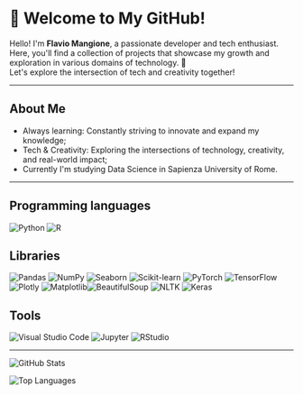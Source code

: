 # 👋 **Welcome to My GitHub!**

Hello! I'm **Flavio Mangione**, a passionate developer and tech enthusiast. Here, you'll find a collection of projects that showcase my growth and exploration in various domains of technology. 🚀  
Let's explore the intersection of tech and creativity together!  

---
## **About Me**  
- Always learning: Constantly striving to innovate and expand my knowledge;
- Tech & Creativity: Exploring the intersections of technology, creativity, and real-world impact;  
- Currently I'm studying Data Science in Sapienza University of Rome.
---
## **Programming languages**  
![Python](https://img.shields.io/badge/-Python-blue?logo=python&logoColor=white&style=for-the-badge) ![R](https://img.shields.io/badge/-R-276DC3?logo=r&logoColor=white&style=for-the-badge)

## **Libraries**  
![Pandas](https://img.shields.io/badge/-Pandas-150458?logo=pandas&logoColor=white&style=for-the-badge) ![NumPy](https://img.shields.io/badge/-NumPy-013243?logo=numpy&logoColor=white&style=for-the-badge) ![Seaborn](https://img.shields.io/badge/-Seaborn-3776AB?logo=python&logoColor=white&style=for-the-badge) ![Scikit-learn](https://img.shields.io/badge/-Scikit--Learn-F7931E?logo=scikit-learn&logoColor=white&style=for-the-badge) ![PyTorch](https://img.shields.io/badge/-PyTorch-EE4C2C?logo=pytorch&logoColor=white&style=for-the-badge) ![TensorFlow](https://img.shields.io/badge/-TensorFlow-FF6F00?logo=tensorflow&logoColor=white&style=for-the-badge)![Plotly](https://img.shields.io/badge/-Plotly-3F4F75?logo=plotly&logoColor=white&style=for-the-badge) ![Matplotlib](https://img.shields.io/badge/-Matplotlib-blue?logo=plotly&logoColor=white&style=for-the-badge)![BeautifulSoup](https://img.shields.io/badge/-BeautifulSoup-7D7D7D?logo=beautifulsoup&logoColor=white&style=for-the-badge) ![NLTK](https://img.shields.io/badge/-NLTK-FF5F00?logo=nltk&logoColor=white&style=for-the-badge) ![Keras](https://img.shields.io/badge/-Keras-D00000?logo=keras&logoColor=white&style=for-the-badge)  

## **Tools**  
![Visual Studio Code](https://img.shields.io/badge/-VS%20Code-0078d7?logo=visual-studio-code&logoColor=white&style=for-the-badge) ![Jupyter](https://img.shields.io/badge/-Jupyter-F37626?logo=jupyter&logoColor=white&style=for-the-badge) ![RStudio](https://img.shields.io/badge/-RStudio-75AADB?logo=rstudio&logoColor=white&style=for-the-badge)

---

![GitHub Stats](https://github-readme-stats.vercel.app/api?username=Flavio-Mangione&show_icons=true&count_private=true&hide_title=true&theme=radical)  

![Top Languages](https://github-readme-stats.vercel.app/api/top-langs/?username=Flavio-Mangione&layout=compact&theme=radical)  

